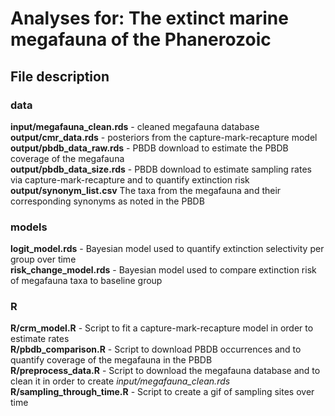 # Analyses for: The extinct marine megafauna of the Phanerozoic
  
## File description  
  
### data  
  
**input/megafauna_clean.rds** - cleaned megafauna database  
**output/cmr_data.rds** - posteriors from the capture-mark-recapture model  
**output/pbdb_data_raw.rds** - PBDB download to estimate the PBDB coverage of the megafauna  
**output/pbdb_data_size.rds** - PBDB download to estimate sampling rates via capture-mark-recapture and to quantify extinction risk  
**output/synonym_list.csv** The taxa from the megafauna and their corresponding synonyms as noted in the PBDB

### models  
  
**logit_model.rds** - Bayesian model used to quantify extinction selectivity per group over time  
**risk_change_model.rds** - Bayesian model used to compare extinction risk of megafauna taxa to baseline group  
  
### R  
  
**R/crm_model.R** - Script to fit a capture-mark-recapture model in order to estimate rates  
**R/pbdb_comparison.R** - Script to download PBDB occurrences and to quantify coverage of the megafauna in the PBDB  
**R/preprocess_data.R** - Script to download the megafauna database and to clean it in order to create *input/megafauna_clean.rds*  
**R/sampling_through_time.R** - Script to create a gif of sampling sites over time  
  
  


